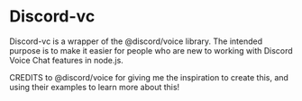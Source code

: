 # Discord-vc

Discord-vc is a wrapper of the @discord/voice library. The intended purpose is to make it easier for people who are new to working with Discord Voice Chat features in node.js.

CREDITS to @discord/voice for giving me the inspiration to create this, and using their examples to learn more about this!
